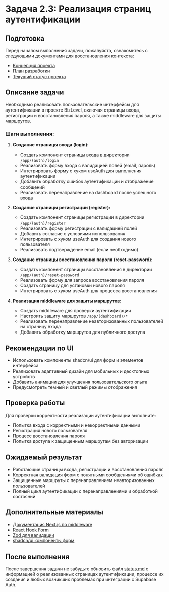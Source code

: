 # Задача 2.3: Реализация страниц аутентификации

## Подготовка

Перед началом выполнения задачи, пожалуйста, ознакомьтесь с следующими документами для восстановления контекста:
- [Концепция проекта](../docs/bizlevel-concept.md)
- [План разработки](../docs/development-plan.md)
- [Текущий статус проекта](../docs/status.md)

## Описание задачи

Необходимо реализовать пользовательские интерфейсы для аутентификации в проекте BizLevel, включая страницы входа, регистрации и восстановления пароля, а также middleware для защиты маршрутов.

### Шаги выполнения:

1. **Создание страницы входа (login):**
   - Создать компонент страницы входа в директории `/app/(auth)/login`
   - Реализовать форму входа с валидацией полей (email, пароль)
   - Интегрировать форму с хуком useAuth для выполнения аутентификации
   - Добавить обработку ошибок аутентификации и отображение сообщений
   - Реализовать перенаправление на dashboard после успешного входа

2. **Создание страницы регистрации (register):**
   - Создать компонент страницы регистрации в директории `/app/(auth)/register`
   - Реализовать форму регистрации с валидацией полей
   - Добавить согласие с условиями использования
   - Интегрировать с хуком useAuth для создания нового пользователя
   - Реализовать подтверждение email (если необходимо)

3. **Создание страницы восстановления пароля (reset-password):**
   - Создать компонент страницы восстановления в директории `/app/(auth)/reset-password`
   - Реализовать форму для запроса восстановления пароля
   - Создать страницу для установки нового пароля
   - Интегрировать с хуком useAuth для процесса восстановления

4. **Реализация middleware для защиты маршрутов:**
   - Создать middleware для проверки аутентификации
   - Настроить защиту маршрутов `/app/(dashboard)/*`
   - Реализовать перенаправление неавторизованных пользователей на страницу входа
   - Добавить обработку маршрутов для публичного доступа

## Рекомендации по UI

- Использовать компоненты shadcn/ui для форм и элементов интерфейса
- Реализовать адаптивный дизайн для мобильных и десктопных устройств
- Добавить анимации для улучшения пользовательского опыта
- Предусмотреть темный и светлый режимы отображения

## Проверка работы

Для проверки корректности реализации аутентификации выполните:
- Попытка входа с корректными и некорректными данными
- Регистрация нового пользователя
- Процесс восстановления пароля
- Попытка доступа к защищенным маршрутам без авторизации

## Ожидаемый результат

- Работающие страницы входа, регистрации и восстановления пароля
- Корректная валидация форм с понятными сообщениями об ошибках
- Защищенные маршруты с перенаправлением неавторизованных пользователей
- Полный цикл аутентификации с перенаправлениями и обработкой состояний

## Дополнительные материалы

- [Документация Next.js по middleware](https://nextjs.org/docs/app/building-your-application/routing/middleware)
- [React Hook Form](https://react-hook-form.com/)
- [Zod для валидации](https://github.com/colinhacks/zod)
- [shadcn/ui компоненты форм](https://ui.shadcn.com/docs/components/form)

## После выполнения

После завершения задачи не забудьте обновить файл [status.md](../docs/status.md) с информацией о реализованных страницах аутентификации, процессе их создания и любых возникших проблемах при интеграции с Supabase Auth. 